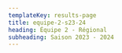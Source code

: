 ```yaml
---
templateKey: results-page
title: equipe-2-s23-24
heading: Équipe 2 - Régional
subheading: Saison 2023 - 2024
---
```

